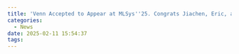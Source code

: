 ```yaml
---
title: 'Venn Accepted to Appear at MLSys''25. Congrats Jiachen, Eric, and Yiwen!'
categories:
  - News
date: 2025-02-11 15:54:37
tags:
---
```

